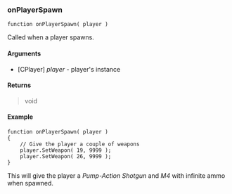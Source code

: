 ### onPlayerSpawn
```Squirrel
function onPlayerSpawn( player )
```

Called when a player spawns.

#### Arguments

- [CPlayer] *player* - player's instance

#### Returns

> void

#### Example

```Squirrel
function onPlayerSpawn( player )
{
    // Give the player a couple of weapons
    player.SetWeapon( 19, 9999 );
    player.SetWeapon( 26, 9999 );
}
```

This will give the player a *Pump-Action Shotgun* and *M4* with infinite ammo when spawned.
